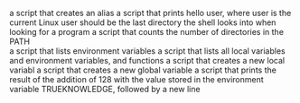a script that creates an alias
a script that prints hello user, where user is the current Linux user
should be the last directory the shell looks into when looking for a program
a script that counts the number of directories in the PATH  
a script that lists environment variables
a script that lists all local variables and environment variables, and functions
a script that creates a new local variabl
a script that creates a new global variable
a script that prints the result of the addition of 128 with the value stored in the environment variable TRUEKNOWLEDGE, followed by a new line
